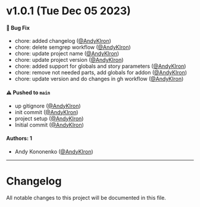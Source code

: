 # v1.0.1 (Tue Dec 05 2023)

#### 🐛 Bug Fix

- chore: added changelog ([@AndyKIron](https://github.com/AndyKIron))
- chore: delete semgrep workflow ([@AndyKIron](https://github.com/AndyKIron))
- chore: update project name ([@AndyKIron](https://github.com/AndyKIron))
- chore: update project version ([@AndyKIron](https://github.com/AndyKIron))
- chore: added support for globals and story parameters ([@AndyKIron](https://github.com/AndyKIron))
- chore: remove not needed parts, add globals for addon ([@AndyKIron](https://github.com/AndyKIron))
- chore: update version and do changes in gh workflow ([@AndyKIron](https://github.com/AndyKIron))

#### ⚠️ Pushed to `main`

- up gitignore ([@AndyKIron](https://github.com/AndyKIron))
- init commit ([@AndyKIron](https://github.com/AndyKIron))
- project setup ([@AndyKIron](https://github.com/AndyKIron))
- Initial commit ([@AndyKIron](https://github.com/AndyKIron))

#### Authors: 1

- Andy Kononenko ([@AndyKIron](https://github.com/AndyKIron))

---

# Changelog

All notable changes to this project will be documented in this file.
